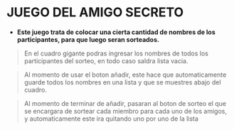 
# JUEGO DEL AMIGO SECRETO

- **Este juego trata de colocar una cierta cantidad de nombres de los participantes, para que luego seran sorteados.**

> En el cuadro gigante podras ingresar los nombres de todos los participantes 
> del sorteo, en todo caso saldra lista vacia.

> Al momento de usar el boton añadir, este hace que automaticamente guarde todos los nombres en una
> lista y que se muestres abajo del cuadro.

>Al momento de terminar de añadir, pasaran al boton de sorteo el que se encargara de sortear
> cada miembro para cada uno de los amigos, y automaticamente este ira quitando uno por uno de la lista 


